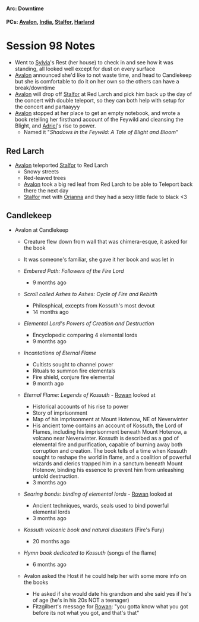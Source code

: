 #### Arc: Downtime
#### PCs: [Avalon](PCs/Current/Avalon.md), [India](PCs/Current/India.md), [Stalfor](PCs/Current/Stalfor.md), [Harland](PCs/Current/Harland.md)

# Session 98 Notes
- Went to [Sylvia](PCs/Past/Sylvia.md)'s Rest (her house) to check in and see how it was standing, all looked well except for dust on every surface
- [Avalon](PCs/Current/Avalon.md) announced she'd like to not waste time, and head to Candlekeep but she is comfortable to do it on her own so the others can have a break/downtime
- [Avalon](PCs/Current/Avalon.md) will drop off [Stalfor](PCs/Current/Stalfor.md) at Red Larch and pick him back up the day of the concert with double teleport, so they can both help with setup for the concert and partaayyy
- [Avalon](PCs/Current/Avalon.md) stopped at her place to get an empty notebook, and wrote a book retelling her firsthand account of the Feywild and cleansing the Blight, and [Adriel](PCs/Past/Adriel.md)'s rise to power.
	- Named it "*Shadows in the Feywild: A Tale of Blight and Bloom*"

## Red Larch
- [Avalon](PCs/Current/Avalon.md) teleported [Stalfor](PCs/Current/Stalfor.md) to Red Larch
	- Snowy streets
	- Red-leaved trees
	- [Avalon](PCs/Current/Avalon.md) took a big red leaf from Red Larch to be able to Teleport back there the next day
	- [Stalfor](PCs/Current/Stalfor.md) met with [Orianna](NPCs/Living/Greed.md) and they had a sexy little fade to black <3 

## Candlekeep
- Avalon at Candlekeep
	- Creature flew down from wall that was chimera-esque, it asked for the book
	- It was someone's familiar, she gave it her book and was let in
	- *Embered Path: Followers of the Fire Lord*
		- 9 months ago
	- *Scroll called Ashes to Ashes: Cycle of Fire and Rebirth*
		- Philosphical, excepts from Kossuth's most devout
		- 14 months ago
	- *Elemental Lord's Powers of Creation and Destruction*
		- Encyclopedic comparing 4 elemental lords
		- 9 months ago
	- *Incantations of Eternal Flame*
		- Cultists sought to channel power
		- Rituals to summon fire elementals
		- Fire shield, conjure fire elemental
		- 9 month ago
	- *Eternal Flame: Legends of Kossuth* - [Rowan](NPCs/Living/Rowan.md) looked at
		- Historical accounts of his rise to power
		- Story of imprisonment
		- Map of his imprisonment at Mount Hotenow, NE of Neverwinter
		- His ancient tome contains an account of Kossuth, the Lord of Flames, including his imprisonment beneath Mount Hotenow, a volcano near Neverwinter. Kossuth is described as a god of elemental fire and purification, capable of burning away both corruption and creation. The book tells of a time when Kossuth sought to reshape the world in flame, and a coalition of powerful wizards and clerics trapped him in a sanctum beneath Mount Hotenow, binding his essence to prevent him from unleashing untold destruction.
		- 3 months ago
	- *Searing bonds: binding of elemental lords* - [Rowan](NPCs/Living/Rowan.md) looked at
		- Ancient techniques, wards, seals used to bind powerful elemental lords
		- 3 months ago
	- *Kossuth volcanic book and natural disasters* (Fire's Fury)
		- 20 months ago
	- *Hymn book dedicated to Kossuth* (songs of the flame)
		- 6 months ago

	- Avalon asked the Host if he could help her with some more info on the books
		- He asked if she would date his grandson and she said yes if he's of age (he's in his 20s NOT a teenager)
		- Fitzgilbert's message for [Rowan](NPCs/Living/Rowan.md): "you gotta know what you got before its not what you got, and that's that"